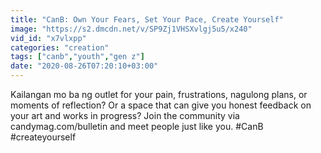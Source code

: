 ```yaml
---
title: "CanB: Own Your Fears, Set Your Pace, Create Yourself"
image: "https://s2.dmcdn.net/v/SP9Zj1VHSXvlgj5u5/x240"
vid_id: "x7vlxpp"
categories: "creation"
tags: ["canb","youth","gen z"]
date: "2020-08-26T07:20:10+03:00"
---
```

Kailangan mo ba ng outlet for your pain, frustrations, nagulong plans, or moments of reflection? Or a space that can give you honest feedback on your art and works in progress? Join the community via candymag.com/bulletin and meet people just like you. #CanB #createyourself

